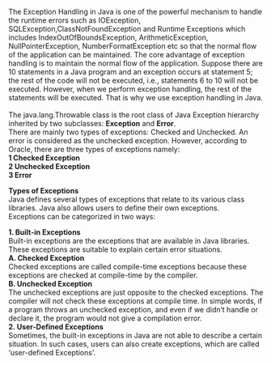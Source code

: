 The Exception Handling in Java is one of the powerful mechanism to handle the runtime errors such as IOException, SQLException,ClassNotFoundException and Runtime Exceptions which includes IndexOutOfBoundsException, ArithmeticException, NullPointerException, NumberFormatException etc so that the normal flow of the application can be maintained. The core advantage of exception handling is to maintain the normal flow of the application. Suppose there are 10 statements in a Java program and an exception occurs at statement 5; the rest of the code will not be executed, i.e., statements 6 to 10 will not be executed. However, when we perform exception handling, the rest of the statements will be executed. That is why we use exception handling in Java.<br><br>
The java.lang.Throwable class is the root class of Java Exception hierarchy inherited by two subclasses: <b>Exception</b> and <b>Error</b>.<br>
There are mainly two types of exceptions: Checked and Unchecked. An error is considered as the unchecked exception. However, according to Oracle, there are three types of exceptions namely:<br>
<b>1 Checked Exception</b><br>
<b>2 Unchecked Exception</b><br>
<b>3 Error</b><br>

<b>Types of Exceptions</b><br>
Java defines several types of exceptions that relate to its various class libraries. Java also allows users to define their own exceptions.<br>
Exceptions can be categorized in two ways:<br>

<b>1. Built-in Exceptions</b><br>
Built-in exceptions are the exceptions that are available in Java libraries. These exceptions are suitable to explain certain error situations.<br>
<b>A. Checked Exception</b><br>
Checked exceptions are called compile-time exceptions because these exceptions are checked at compile-time by the compiler.<br>
<b>B. Unchecked Exception</b><br>
The unchecked exceptions are just opposite to the checked exceptions. The compiler will not check these exceptions at compile time. In simple words, if a program throws an unchecked exception, and even if we didn’t handle or declare it, the program would not give a compilation error.<br>
<b>2. User-Defined Exceptions</b><br>
Sometimes, the built-in exceptions in Java are not able to describe a certain situation. In such cases, users can also create exceptions, which are called ‘user-defined Exceptions’.<br>

